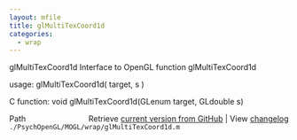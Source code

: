 ```yaml
---
layout: mfile
title: glMultiTexCoord1d
categories:
  - wrap
---
```


glMultiTexCoord1d  Interface to OpenGL function glMultiTexCoord1d

usage:  glMultiTexCoord1d\( target, s \)

C function:  void glMultiTexCoord1d\(GLenum target, GLdouble s\)


<div class="code_header" style="text-align:right;">
  <span style="float:left;">Path&nbsp;&nbsp;</span> <span class="counter">Retrieve <a href=
  "https://raw.github.com/Psychtoolbox-3/Psychtoolbox-3/beta/./PsychOpenGL/MOGL/wrap/glMultiTexCoord1d.m">current version from GitHub</a> | View <a href=
  "https://github.com/Psychtoolbox-3/Psychtoolbox-3/commits/beta/./PsychOpenGL/MOGL/wrap/glMultiTexCoord1d.m">changelog</a></span>
</div>
<div class="code">
  <code>./PsychOpenGL/MOGL/wrap/glMultiTexCoord1d.m</code>
</div>
